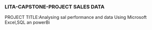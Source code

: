 ### LITA-CAPSTONE-PROJECT SALES DATA

PROJECT TITLE:Analysing sal performance and data Using Microsoft Excel,SQL an powerBi 
